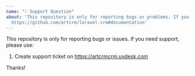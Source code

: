 ```yaml
---
name: "❔ Support Question"
about: 'This repository is only for reporting bugs or problems. If you need help, see:
  https://github.com/artcrm/laravel-crm#documentation'
---
```


This repository is only for reporting bugs or issues. If you need support, please use:

1. Create support ticket on https://artcrmcrm.uvdesk.com

Thanks!
